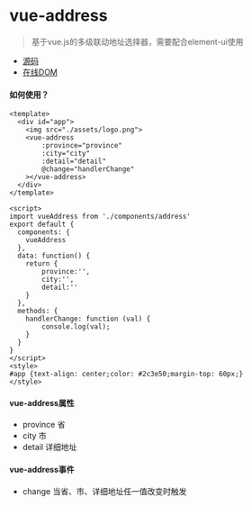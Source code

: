 # vue-address
> 基于vue.js的多级联动地址选择器，需要配合element-ui使用
* [源码](https://github.com/peng1992/vue-address)
* [在线DOM](https://peng1992.github.io/vue-address/)

#### 如何使用？

	<template>
      <div id="app">
        <img src="./assets/logo.png">
        <vue-address
            :province="province"
            :city="city"
            :detail="detail"
            @change="handlerChange"
        ></vue-address>
      </div>
    </template>

    <script>
    import vueAddress from './components/address'
    export default {
      components: {
        vueAddress
      },
      data: function() {
        return {
            province:'',
            city:'',
            detail:''
        }
      },
      methods: {
        handlerChange: function (val) {
            console.log(val);
        }
      }
    }
    </script>
    <style>
    #app {text-align: center;color: #2c3e50;margin-top: 60px;}
    </style>

#### vue-address属性
* province	省
* city      市
* detail    详细地址

#### vue-address事件
* change  当省、市、详细地址任一值改变时触发